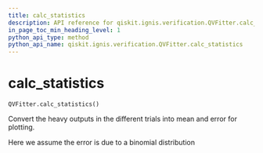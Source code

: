 ```yaml
---
title: calc_statistics
description: API reference for qiskit.ignis.verification.QVFitter.calc_statistics
in_page_toc_min_heading_level: 1
python_api_type: method
python_api_name: qiskit.ignis.verification.QVFitter.calc_statistics
---
```


# calc\_statistics

<span id="qiskit.ignis.verification.QVFitter.calc_statistics" />

`QVFitter.calc_statistics()`

Convert the heavy outputs in the different trials into mean and error for plotting.

Here we assume the error is due to a binomial distribution

